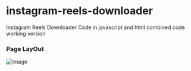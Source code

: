 # instagram-reels-downloader
Instagram Reels Downloader Code in javascript and html combined code
 working version 
### Page LayOut
![Image]([https://raw.githubusercontent.com/MrTusarRX/mod-menu-MrDarkRX/main/IMG_20231103_121904.jpg](https://github.com/MrTusarRX/instagram-reels-download/blob/main/WhatsApp%20Image%202024-06-27%20at%2019.13.15_0ca76f4d.jpg?raw=true))
